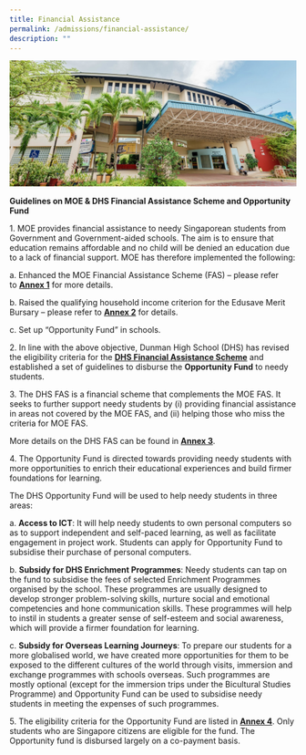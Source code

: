 ```yaml
---
title: Financial Assistance
permalink: /admissions/financial-assistance/
description: ""
---
```

![](/images/Homepage/masthead-administration.jpg)

**Guidelines on MOE & DHS Financial Assistance Scheme and Opportunity Fund**

1\. MOE provides financial assistance to needy Singaporean students from Government and Government-aided schools. The aim is to ensure that education remains affordable and no child will be denied an education due to a lack of financial support. MOE has therefore implemented the following:

a. Enhanced the MOE Financial Assistance Scheme (FAS) – please refer to [**Annex 1**](https://dunmanhigh.moe.edu.sg/wp-content/uploads/2021/12/DHS-FAS-Annex-1.pdf) for more details.

b. Raised the qualifying household income criterion for the Edusave Merit Bursary – please refer to [**Annex 2**](https://dunmanhigh.moe.edu.sg/wp-content/uploads/2021/12/DHS-FAS-Annex-2.pdf) for details.

c. Set up “Opportunity Fund” in schools.

2\. In line with the above objective, Dunman High School (DHS) has revised the eligibility criteria for the [**DHS Financial Assistance Scheme**](https://dunmanhigh.moe.edu.sg/wp-content/uploads/2021/12/2022-Student_Handbook_write-up_on-FAS.pdf) and established a set of guidelines to disburse the **Opportunity Fund** to needy students.

3\. The DHS FAS is a financial scheme that complements the MOE FAS. It seeks to further support needy students by (i) providing financial assistance in areas not covered by the MOE FAS, and (ii) helping those who miss the criteria for MOE FAS.

More details on the DHS FAS can be found in [**Annex 3**](https://dunmanhigh.moe.edu.sg/wp-content/uploads/2021/12/DHS-FAS-Annex-3.pdf).

4\. The Opportunity Fund is directed towards providing needy students with more opportunities to enrich their educational experiences and build firmer foundations for learning.

The DHS Opportunity Fund will be used to help needy students in three areas:

a. **Access to ICT**: It will help needy students to own personal computers so as to support independent and self-paced learning, as well as facilitate engagement in project work. Students can apply for Opportunity Fund to subsidise their purchase of personal computers.

b. **Subsidy for DHS Enrichment Programmes**: Needy students can tap on the fund to subsidise the fees of selected Enrichment Programmes organised by the school. These programmes are usually designed to develop stronger problem-solving skills, nurture social and emotional competencies and hone communication skills. These programmes will help to instil in students a greater sense of self-esteem and social awareness, which will provide a firmer foundation for learning.

c. **Subsidy for Overseas Learning Journeys**: To prepare our students for a more globalised world, we have created more opportunities for them to be exposed to the different cultures of the world through visits, immersion and exchange programmes with schools overseas. Such programmes are mostly optional (except for the immersion trips under the Bicultural Studies Programme) and Opportunity Fund can be used to subsidise needy students in meeting the expenses of such programmes.

5\. The eligibility criteria for the Opportunity Fund are listed in **[Annex 4](https://dunmanhigh.moe.edu.sg/wp-content/uploads/2021/12/DHS-FAS-Annex-4.pdf)**. Only students who are Singapore citizens are eligible for the fund. The Opportunity fund is disbursed largely on a co-payment basis.
